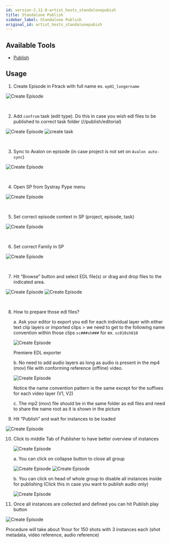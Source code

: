 ```yaml
---
id: version-2.12.0-artist_hosts_standalonepubish
title: Standalone Publish
sidebar_label: Standalone Publish
original_id: artist_hosts_standalonepubish
---
```


## Available Tools

-   [Publish](artist_tools.md#publisher)

## Usage

1.  Create Episode in Ftrack with full name ex. `ep01_longername`

![Create Episode](assets/artist_host_standalonepublisher_image11.png)

</br>

2.  Add `confrom` task (edit type). Do this in case you wish edl files to be published to correct task folder (<project>/<episode>/publish/editorial)

![Create Episode](assets/artist_host_standalonepublisher_image7.png)
![create task](assets/artist_host_standalonepublisher_image15.png)

</br>

3.  Sync to Avalon on episode (in case project is not set on `Avalon auto-sync`)

![Create Episode](assets/artist_host_standalonepublisher_image4.png)

</br>

4.  Open SP from Systray Pype menu

![Create Episode](assets/artist_host_standalonepublisher_image12.png)

</br>

5.  Set correct episode context in SP (project, episode, task)

![Create Episode](assets/artist_host_standalonepublisher_image8.png)

</br>

6.  Set correct Family in SP

![Create Episode](assets/artist_host_standalonepublisher_image1.png)

</br>

7.  Hit “Browse” button and select EDL file(s) or drag and drop files to the indicated area.

![Create Episode](assets/artist_host_standalonepublisher_image3.png)
![Create Episode](assets/artist_host_standalonepublisher_image13.png)

</br>

8.  How to prepare those edl files?

    a. Ask your editor to export you edl for each individual layer with either text clip layers or imported clips > we need to get to the following name convention within those clips `sc###sh###` for ex. `sc010sh010`

    ![Create Episode](assets/artist_host_standalonepublisher_image17.png)

    Premiere EDL exporter

    b. No need to add audio layers as long as audio is present in the mp4 (mov) file with conforming reference (offline) video.

    ![Create Episode](assets/artist_host_standalonepublisher_image5.png)

    Notice the name convention pattern is the same except for the suffixes for each video layer (V1, V2)

    c. The mp2 (mov) file should be in the same folder as edl files and need to share the name root as it is shown in the picture

9.  Hit “Publish” and wait for instances to be loaded

![Create Episode](assets/artist_host_standalonepublisher_image14.png)

10. Click to middle Tab of Publisher to have better overview of instances

    ![Create Episode](assets/artist_host_standalonepublisher_image2.png)

    a. You can click on collapse button to close all group

    ![Create Episode](assets/artist_host_standalonepublisher_image10.png)
    ![Create Episode](assets/artist_host_standalonepublisher_image9.png)

    b. You can click on head of whole group to disable all instances inside for publishing (Click this in case you want to publish audio only)

    ![Create Episode](assets/artist_host_standalonepublisher_image6.png)

11. Once all instances are collected and defined you can hit Publish play button

![Create Episode](assets/artist_host_standalonepublisher_image16.png)

Procedure will take about 1hour for 150 shots with 3 instances each (shot metadata, video reference, audio reference)

